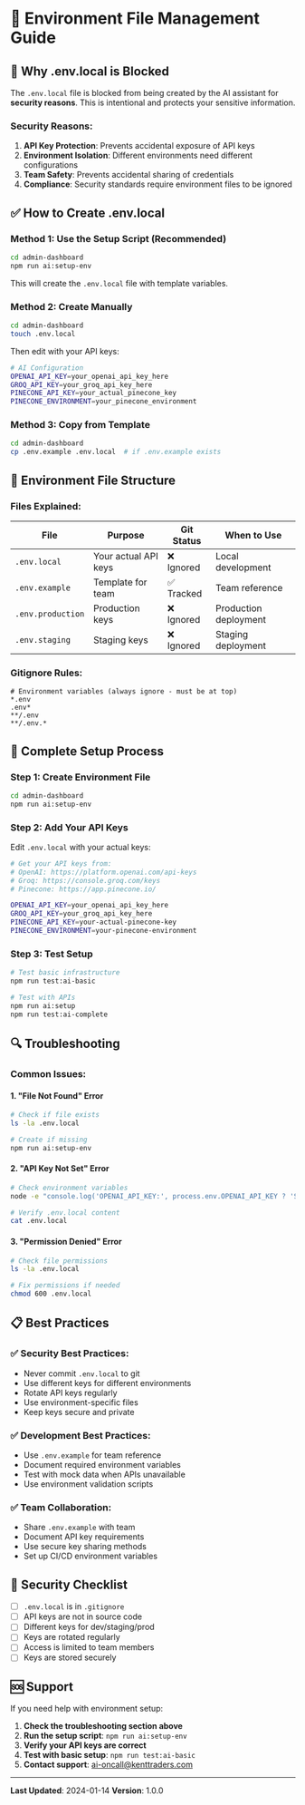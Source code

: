 # 🔐 Environment File Management Guide

## 🚨 Why .env.local is Blocked

The `.env.local` file is blocked from being created by the AI assistant for **security reasons**. This is intentional and protects your sensitive information.

### **Security Reasons:**
1. **API Key Protection**: Prevents accidental exposure of API keys
2. **Environment Isolation**: Different environments need different configurations
3. **Team Safety**: Prevents accidental sharing of credentials
4. **Compliance**: Security standards require environment files to be ignored

## ✅ **How to Create .env.local**

### **Method 1: Use the Setup Script (Recommended)**
```bash
cd admin-dashboard
npm run ai:setup-env
```

This will create the `.env.local` file with template variables.

### **Method 2: Create Manually**
```bash
cd admin-dashboard
touch .env.local
```

Then edit with your API keys:
```bash
# AI Configuration
OPENAI_API_KEY=your_openai_api_key_here
GROQ_API_KEY=your_groq_api_key_here
PINECONE_API_KEY=your_actual_pinecone_key
PINECONE_ENVIRONMENT=your_pinecone_environment
```

### **Method 3: Copy from Template**
```bash
cd admin-dashboard
cp .env.example .env.local  # if .env.example exists
```

## 🔧 **Environment File Structure**

### **Files Explained:**

| File | Purpose | Git Status | When to Use |
|------|---------|------------|-------------|
| `.env.local` | Your actual API keys | ❌ Ignored | Local development |
| `.env.example` | Template for team | ✅ Tracked | Team reference |
| `.env.production` | Production keys | ❌ Ignored | Production deployment |
| `.env.staging` | Staging keys | ❌ Ignored | Staging deployment |

### **Gitignore Rules:**
```gitignore
# Environment variables (always ignore - must be at top)
*.env
.env*
**/.env
**/.env.*
```

## 🚀 **Complete Setup Process**

### **Step 1: Create Environment File**
```bash
cd admin-dashboard
npm run ai:setup-env
```

### **Step 2: Add Your API Keys**
Edit `.env.local` with your actual keys:

```bash
# Get your API keys from:
# OpenAI: https://platform.openai.com/api-keys
# Groq: https://console.groq.com/keys
# Pinecone: https://app.pinecone.io/

OPENAI_API_KEY=your_openai_api_key_here
GROQ_API_KEY=your_groq_api_key_here
PINECONE_API_KEY=your-actual-pinecone-key
PINECONE_ENVIRONMENT=your-pinecone-environment
```

### **Step 3: Test Setup**
```bash
# Test basic infrastructure
npm run test:ai-basic

# Test with APIs
npm run ai:setup
npm run test:ai-complete
```

## 🔍 **Troubleshooting**

### **Common Issues:**

#### **1. "File Not Found" Error**
```bash
# Check if file exists
ls -la .env.local

# Create if missing
npm run ai:setup-env
```

#### **2. "API Key Not Set" Error**
```bash
# Check environment variables
node -e "console.log('OPENAI_API_KEY:', process.env.OPENAI_API_KEY ? 'Set' : 'Not set')"

# Verify .env.local content
cat .env.local
```

#### **3. "Permission Denied" Error**
```bash
# Check file permissions
ls -la .env.local

# Fix permissions if needed
chmod 600 .env.local
```

## 📋 **Best Practices**

### **✅ Security Best Practices:**
- Never commit `.env.local` to git
- Use different keys for different environments
- Rotate API keys regularly
- Use environment-specific files
- Keep keys secure and private

### **✅ Development Best Practices:**
- Use `.env.example` for team reference
- Document required environment variables
- Test with mock data when APIs unavailable
- Use environment validation scripts

### **✅ Team Collaboration:**
- Share `.env.example` with team
- Document API key requirements
- Use secure key sharing methods
- Set up CI/CD environment variables

## 🔐 **Security Checklist**

- [ ] `.env.local` is in `.gitignore`
- [ ] API keys are not in source code
- [ ] Different keys for dev/staging/prod
- [ ] Keys are rotated regularly
- [ ] Access is limited to team members
- [ ] Keys are stored securely

## 🆘 **Support**

If you need help with environment setup:

1. **Check the troubleshooting section above**
2. **Run the setup script**: `npm run ai:setup-env`
3. **Verify your API keys are correct**
4. **Test with basic setup**: `npm run test:ai-basic`
5. **Contact support**: ai-oncall@kenttraders.com

---

**Last Updated**: 2024-01-14
**Version**: 1.0.0 